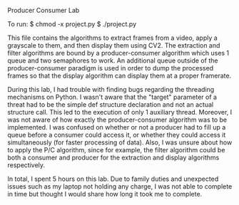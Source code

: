Producer Consumer Lab

To run:
  $ chmod -x project.py
  $ ./project.py

This file contains the algorithms to extract frames from a video, apply a grayscale to them, and then display them using CV2. The extraction and filter algorithms are bound by a producer-consumer algorithm which uses 1 queue and two semaphores to work. An additional queue outside of the producer-consumer paradigm is used in order to dump the processed frames so that the display algorithm can display them at a proper framerate.

During this lab, I had trouble with finding bugs regarding the threading mechanisms on Python. I wasn't aware that the "target" parameter of a threat had to be the simple def structure declaration and not an actual structure call. This led to the execution of only 1 auxiliary thread. Moreover, I was not aware of how exactly the producer-consumer algorithm was to be implemented. I was confused on whether or not a producer had to fill up a queue before a consumer could access it, or whether they could access it simultaneously (for faster processing of data). Also, I was unsure about how to apply the P/C algorithm, since for example, the filter algorithm could be both a consumer and producer for the extraction and display algorithms respectively. 

In total, I spent 5 hours on this lab. Due to family duties and unexpected issues such as my laptop not holding any charge, I was not able to complete in time but thought I would share how long it took me to complete.

